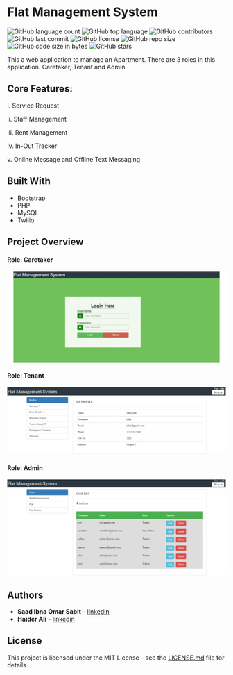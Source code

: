 # Flat Management System
<!--- See https://shields.io for others or to customize this set of shields.  --->
![GitHub language count](https://img.shields.io/github/languages/count/ssabit/flat-management-system?style=flat-square)
![GitHub top language](https://img.shields.io/github/languages/top/ssabit/flat-management-system?style=flat-square)
![GitHub contributors](https://img.shields.io/github/contributors/ssabit/flat-management-system?style=flat-square)
![GitHub last commit](https://img.shields.io/github/last-commit/ssabit/flat-management-system?color=red&style=flat-square)
![GitHub license](https://img.shields.io/github/license/ssabit/flat-management-system?style=flat-square)
![GitHub repo size](https://img.shields.io/github/repo-size/ssabit/flat-management-system?style=flat-square)
![GitHub code size in bytes](https://img.shields.io/github/languages/code-size/ssabit/flat-management-system?style=flat-square)
![GitHub stars](https://img.shields.io/github/stars/ssabit/flat-management-system?style=flat-square)

This a web application to manage an Apartment. There are 3 roles in this application. Caretaker, Tenant and Admin.

## Core Features:

i. Service Request

ii. Staff Management

iii. Rent Management

iv. In-Out Tracker

v. Online Message and Offline Text Messaging

## Built With

* Bootstrap
* PHP
* MySQL
* Twilio


## Project Overview

<p align="center">
   <h4>Role: Caretaker </h4>
   <img src="https://github.com/ssabit/flat-management-system/blob/master/gif/caretaker.gif"><br>
   <h4>Role: Tenant</h4>
   <img src="https://github.com/ssabit/flat-management-system/blob/master/gif/tenants.gif"><br>
   <h4>Role: Admin</h4>
   <img src="https://github.com/ssabit/flat-management-system/blob/master/gif/admin.gif"><br>
</p>


## Authors

* **Saad Ibna Omar Sabit** - [linkedin](https://www.linkedin.com/in/sabit/)
* **Haider Ali** - [linkedin](https://www.linkedin.com/in/haideralibd/)

## License

This project is licensed under the MIT License - see the [LICENSE.md](LICENSE) file for details
